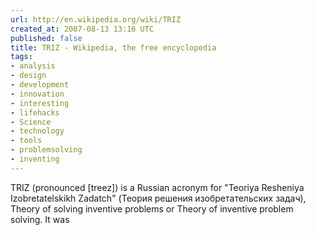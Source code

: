 ```yaml
---
url: http://en.wikipedia.org/wiki/TRIZ
created_at: 2007-08-13 13:16 UTC
published: false
title: TRIZ - Wikipedia, the free encyclopedia
tags:
- analysis
- design
- development
- innovation
- interesting
- lifehacks
- Science
- technology
- tools
- problemsolving
- inventing
---
```


TRIZ (pronounced [treez]) is a Russian acronym for "Teoriya Resheniya Izobretatelskikh Zadatch" (Теория решения изобретательских задач), Theory of solving inventive problems or Theory of inventive problem solving. It was
